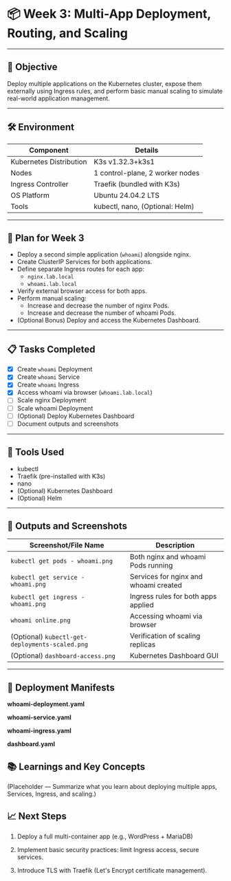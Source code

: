 # 📦 Week 3: Multi-App Deployment, Routing, and Scaling

---

## 🎯 Objective

Deploy multiple applications on the Kubernetes cluster, expose them externally using Ingress rules, and perform basic manual scaling to simulate real-world application management.

---

## 🛠 Environment

| Component               | Details                         |
|--------------------------|---------------------------------|
| Kubernetes Distribution  | K3s v1.32.3+k3s1                |
| Nodes                    | 1 control-plane, 2 worker nodes |
| Ingress Controller       | Traefik (bundled with K3s)      |
| OS Platform              | Ubuntu 24.04.2 LTS              |
| Tools                    | kubectl, nano, (Optional: Helm) |

---

## 📝 Plan for Week 3

- Deploy a second simple application (`whoami`) alongside nginx.
- Create ClusterIP Services for both applications.
- Define separate Ingress routes for each app:
  - `nginx.lab.local`
  - `whoami.lab.local`
- Verify external browser access for both apps.
- Perform manual scaling:
  - Increase and decrease the number of nginx Pods.
  - Increase and decrease the number of whoami Pods.
- (Optional Bonus) Deploy and access the Kubernetes Dashboard.

---

## 📋 Tasks Completed

- [x] Create `whoami` Deployment
- [x] Create `whoami` Service
- [x] Create `whoami` Ingress
- [x] Access whoami via browser (`whoami.lab.local`)
- [ ] Scale nginx Deployment
- [ ] Scale whoami Deployment
- [ ] (Optional) Deploy Kubernetes Dashboard
- [ ] Document outputs and screenshots

---

## 🔧 Tools Used

- kubectl
- Traefik (pre-installed with K3s)
- nano
- (Optional) Kubernetes Dashboard
- (Optional) Helm

---

## 📸 Outputs and Screenshots

| Screenshot/File Name            | Description                       |
|----------------------------------|-----------------------------------|
| `kubectl get pods - whoami.png`     | Both nginx and whoami Pods running |
| `kubectl get service - whoami.png`      | Services for nginx and whoami created |
| `kubectl get ingress - whoami.png`  | Ingress rules for both apps applied |
| `whoami online.png`   | Accessing whoami via browser |
| (Optional) `kubectl-get-deployments-scaled.png` | Verification of scaling replicas |
| (Optional) `dashboard-access.png` | Kubernetes Dashboard GUI |

---

## 📂 Deployment Manifests

**whoami-deployment.yaml**

**whoami-service.yaml**

**whoami-ingress.yaml**

**dashboard.yaml**

## 📚 Learnings and Key Concepts

(Placeholder — Summarize what you learn about deploying multiple apps, Services, Ingress, and scaling.)

## 📈 Next Steps
1. Deploy a full multi-container app (e.g., WordPress + MariaDB)

2. Implement basic security practices: limit Ingress access, secure services.

3. Introduce TLS with Traefik (Let's Encrypt certificate management).
